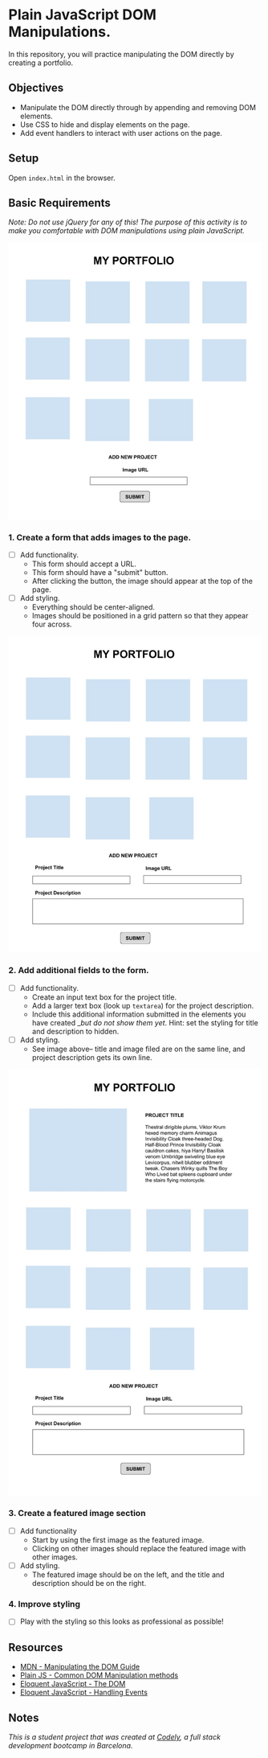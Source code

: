 # Plain JavaScript DOM Manipulations.

In this repository, you will practice manipulating the DOM directly by creating a portfolio.

## Objectives

  - Manipulate the DOM directly through by appending and removing DOM elements.
  - Use CSS to hide and display elements on the page.
  - Add event handlers to interact with user actions on the page.

## Setup

Open `index.html` in the browser.

## Basic Requirements

_Note: Do not use jQuery for any of this! The purpose of this activity is to make you comfortable with DOM manipulations using plain JavaScript._

![Part 1 Preview](support/step1.jpg)

### 1. Create a form that adds images to the page.
  - [ ] Add functionality.
    - This form should accept a URL.
    - This form should have a "submit" button.
    - After clicking the button, the image should appear at the top of the page.
  - [ ] Add styling.
    - Everything should be center-aligned.
    - Images should be positioned in a grid pattern so that they appear four across.

![Part 2 Preview](support/step2.jpg)

### 2. Add additional fields to the form.
  - [ ] Add functionality.
    - Create an input text box for the project title.
    - Add a larger text box (look up `textarea`) for the project description.
    - Include this additional information submitted in the elements you have created __but do not show them yet_. Hint: set the styling for title and description to hidden.
  - [ ] Add styling.
    - See image above– title and image filed are on the same line, and project description gets its own line.

![Part 3 Preview](support/step3.jpg)

### 3. Create a featured image section
  - [ ] Add functionality
    - Start by using the first image as the featured image.
    - Clicking on other images should replace the featured image with other images.
  - [ ] Add styling.
    - The featured image should be on the left, and the title and description should be on the right. 


### 4. Improve styling
  - [ ] Play with the styling so this looks as professional as possible!

## Resources
  - [MDN - Manipulating the DOM Guide](https://developer.mozilla.org/en-US/docs/Learn/JavaScript/Client-side_web_APIs/Manipulating_documents)
  - [Plain JS - Common DOM Manipulation methods](https://plainjs.com/javascript/manipulation/)
  - [Eloquent JavaScript - The DOM](https://eloquentjavascript.net/14_dom.html)
  - [Eloquent JavaScript - Handling Events](https://eloquentjavascript.net/15_event.html)


## Notes
_This is a student project that was created at [Codely](http://codely.tech), a full stack development bootcamp in Barcelona._
